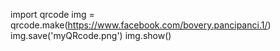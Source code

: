 import qrcode 
img = qrcode.make(https://www.facebook.com/bovery.pancipanci.1/)
img.save('myQRcode.png')
img.show()

